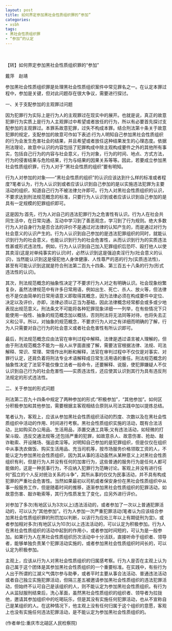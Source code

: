 ```yaml
---
layout: post 
title: 如何界定参加黑社会性质组织罪的“参加”
categories:
- xsbh
tags:
- 黑社会性质组织罪
- “参加”的认定
---
```

　　　

【转】如何界定参加黑社会性质组织罪的“参加”


戴萍　赵靖 

   参加黑社会性质组织罪是处理黑社会性质组织案件中常见罪名之一。在认定本罪过程中，参加是关键，但对此问题存在很大争议，需要进行探讨。 

   一、关于支配参加的主观罪过问题 

因为犯罪行为实际上是行为人的主观罪过在现实中的展开。也就是说，真正的故意犯罪行为实质上是行为人主观罪过中希望或者放任的行为，所以有必要首先探讨支配参加的主观罪过。本罪系故意犯罪，过失不构成本罪。结合刑法第十条关于故意犯罪的规定，支配参加的故意可作如下表述:行为人明知自己参加黑社会性质组织的行为会发生危害社会的结果，并且希望或者放任这种结果发生的心理态度。依据刑法理论，故意中认识的内容包括了犯罪构成中除主观构成要件之外的其他所有事实，包括自己行为的内容与社会意义，行为对象，行为的时间、地点、方式方法，行为的侵害结果与危险结果，行为与结果的因果关系等等。因此，若要成立参加黑社会性质组织罪，行为人对于“黑社会性质的组织”要有明知。 

行为人对参加的对象——“黑社会性质的组织”的认识应该达到什么样的标准或者程度?笔者认为，行为人认识到或者应该认识到自己参加的是以实施违法犯罪为主要活动的组织，知道自己行为不被法律允许即可。行为人对黑社会性质组织的认识，不要求达到刑法规范概念的标准，只要行为人认识到或者应该认识到自己参加的是具有一定规模的犯罪组织即可。 

这是因为:首先，行为人对自己的违法犯罪行为之危害性有认识。行为人在社会共同生活中，在日常沟通、互动中学习到了善恶观念，学习到了行为规则。绝大多数行为人对自身行为是否合法的评价不是通过对法律的认知产生的，而是通过对行为社会意义的认识产生的。行为人认识到自己参加的是违法犯罪组织的同时，就能认识到行为的社会意义，也能认识到行为的社会危害性，从而认识到行为的实质违法性甚或形式违法性。例如，行为人认识到自己加入犯罪组织后恐吓、殴打他人以使其卖淫(这是对单纯事实的认识)时，必然认识到这是强迫卖淫行为(社会意义的认识)，当然能认识到这是侵犯他人身体健康、人性尊严的恶的行为(实质违法性)，甚至有可能认识到这就是符合刑法第二百九十四条、第三百五十八条的行为(形式违法性的认识)。 

其次，刑法规范概念的抽象性决定了不要求行为人对之有明确认识。社会现象纷繁复杂，虽然法律规范中有许多日常用语，例如出生、死亡、杀人、放火等，但法律也不是仅由简单的日常用语意义即取得其概念，因为法律必须在构成要件中定位、决定以及评价，亦即，法律必须以正当为基础，因此法律概念经常都会或多或少地表现出规范意义。刑法条文不可能将各种犯罪现象详细一一列举，在有些情况下只能使用一般性、抽象的规范概念加以概括，否则刑法将无法同等对待，也将失去正义和公平。所以，对抽象的规范概念，不要求行为人对之有详细而明确的了解，行为人只需要对自己行为的社会意义或者社会危害性有所认识即可。 

最后，刑法规范概念应由法官在审判过程中解释。法律是透过语言被人理解的，但由于刑法规范概念不能为一般人从字面直接了解，需要法官根据法律、法规、司法解释、常识、常理、常情作出判断和解释，法官在审判过程中不仅仅是对事实、对罪行认定，还肩负着将刑法专业术语解释成日常生活用语的重任。刑法规范概念的抽象性决定了法官不能仅像立法者一般命令，还要解释、说服，使犯罪嫌疑人不仅认识到自己行为的社会危害性——实质违法性，还应使其认识到其行为具有违反刑法规定的形式违法性。 

二、关于参加的形式问题 

刑法第二百九十四条中规定了两种参加的形式:“积极参加”，“其他参加”。如何区分积极参加和其他参加，需要根据主客观相结合原则从司法实践中加以提炼总结。 

笔者认为，客观上，应该从参加黑社会性质组织活动的烈度、次数以及在黑社会性质组织中活动的作用、时间进行考察。黑社会性质组织实施的活动，既有合法活动，比如购买办公用品、生活用品，添置交通工具等;又有违法活动，如轻微的打架斗殴、违反交通法规等;还包括严重的犯罪，如故意杀人、故意伤害、抢劫、敲诈勒索、开设赌场、强迫卖淫等。对明知自己参加的是犯罪组织，但是仅仅在组织中从事洗衣做饭、购买生活用品、充当司机等，按市场服务价格领取工资的人，不能认定为参加黑社会性质组织，因为其从事的活动虽然从某种意义上对黑社会性质组织有利，但是行为人并没有任何的加害行为，这些普通的服务行为是任何人都可能做的，这是一种民事行为，不应纳入犯罪行为范畴讨论。客观上并没有进行任何“孤立的个人反对统治关系的斗争”，其所从事的仅仅为民事活动，并不具有构成犯罪的严重社会危害性。当然如果最初以司机或者保安身份在黑社会性质组织中从事一般服务工作，但是随着时间的推移，逐渐参加黑社会性质组织的犯罪活动，如故意伤害、敲诈勒索等，其行为性质发生了变化，应另外进行评价。 

对参加了多次(有地区认为3次以上)违法活动的，或者参加了一次以上普通犯罪活动的，可以认为“其他参加”。行为人参加一次严重犯罪活动(笔者认为应该结合参加黑社会性质组织罪的刑罚加以判断，以该行为应处三年以上有期徒刑为宜)，或者参加相对多次(有地区认为10次)以上违法活动的，可以认定为积极参加。行为人在黑社会性质组织的活动中起到的作用小，或者参加时间短的，可认为是一般参加。如果行为人在黑社会性质组织历次活动中十分活跃，直接听命于组织者、领导者，能够单独负责某个犯罪活动实施的，或者参加黑社会性质组织时间长的，可以认定为积极参加。 

主观上，应该从行为人对黑社会性质组织的归属感考察。行为人是否在主观上认为自己属于这个团体是其参加黑社会性质组织的一个重要标准。在实践中，有些行为人出于所谓的江湖义气偶尔参与助拳，或者平时主要从事合法活动、普通违法活动或者自己独立实施犯罪活动，但隔三差五被邀请参加黑社会性质组织的违法犯罪活动，但始终不认可自己是该组织的人，则不能认定为参加黑社会性质组织。有行为人从监狱服刑结束后，洗心革面，虽然黑社会性质组织的组织者、领导者为拉拢他，邀请其参加组织中的吃喝玩乐，但是其没有实施任何犯罪活动，也从不宣称自己是某组织的人。在这种情况下，他主观上没有任何归属于这个组织的意愿，客观上也没有实施任何违法犯罪活动，是不能认定为参加黑社会性质组织的。 

(作者单位:重庆市北碚区人民检察院)  
